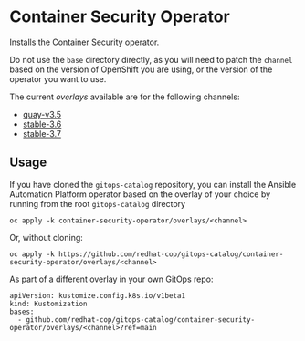 # Container Security Operator

Installs the Container Security operator.

Do not use the `base` directory directly, as you will need to patch the `channel` based on the version of OpenShift you are using, or the version of the operator you want to use.

The current *overlays* available are for the following channels:
* [quay-v3.5](overlays/quay-v3.5)
* [stable-3.6](overlays/stable-3.6)
* [stable-3.7](overlays/stable-3.7)

## Usage

If you have cloned the `gitops-catalog` repository, you can install the Ansible Automation Platform operator based on the overlay of your choice by running from the root `gitops-catalog` directory

```
oc apply -k container-security-operator/overlays/<channel>
```

Or, without cloning:

```
oc apply -k https://github.com/redhat-cop/gitops-catalog/container-security-operator/overlays/<channel>
```

As part of a different overlay in your own GitOps repo:

```
apiVersion: kustomize.config.k8s.io/v1beta1
kind: Kustomization
bases:
  - github.com/redhat-cop/gitops-catalog/container-security-operator/overlays/<channel>?ref=main
```

